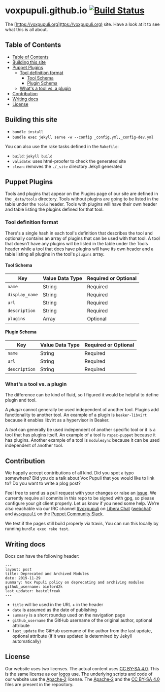 # voxpupuli.github.io [![Build Status](https://travis-ci.org/voxpupuli/voxpupuli.github.io.svg?branch=master)](https://travis-ci.org/voxpupuli/voxpupuli.github.io)

The [https://voxpupuli.org](ttps://voxpupuli.org) site. Have a look at it to see
what this is all about.

## Table of Contents

- [Table of Contents](#table-of-contents)
- [Building this site](#building-this-site)
- [Puppet Plugins](#puppet-plugins)
  - [Tool definition format](#tool-definition-format)
    - [Tool Schema](#tool-schema)
    - [Plugin Schema](#plugin-schema)
  - [What's a tool vs. a plugin](#whats-a-tool-vs-a-plugin)
- [Contribution](#contribution)
- [Writing docs](#writing-docs)
- [License](#license)

## Building this site

* `bundle install`
* `bundle exec jekyll serve -w --config _config.yml,_config-dev.yml`

You can also use the rake tasks defined in the `Rakefile`:

* `build`: `jekyll build`
* `validate`: uses html-proofer to check the generated site
* `clean`: removes the `./_site` directory Jekyll generated

## Puppet Plugins

Tools and plugins that appear on the Plugins page of our site
are defined in the `_data/tools` directory. Tools without plugins are going to
be listed in the table under the `Tools` header. Tools with plugins will have
their own header and table listing the plugins defined for that tool.

### Tool definition format

There's a single hash in each tool's definition that describes the tool and
optionally contains an array of plugins that can be used with that tool. A tool
that doesn't have any plugins will be listed in the table under the Tools header
while a tool that does have plugins will have its own header and a table listing
all plugins in the tool's `plugins` array.

#### Tool Schema

| Key            | Value Data Type | Required or Optional |
| -------------- | --------------- | -------------------- |
| `name`         | String          | Required             |
| `display_name` | String          | Required             |
| `url`          | String          | Required             |
| `description`  | String          | Required             |
| `plugins`      | Array           | Optional             |

#### Plugin Schema

| Key            | Value Data Type | Required or Optional |
| -------------- | --------------- | -------------------- |
| `name`         | String          | Required             |
| `url`          | String          | Required             |
| `description`  | String          | Required             |

### What's a tool vs. a plugin

The difference can be kind of fluid, so I figured it would be helpful to define
plugin and tool.

A *plugin* cannot generally be used independent of another tool. Plugins add
functionality to another tool. An example of a plugin is `beaker-libvirt`
because it enables libvirt as a hypervisor in Beaker.

A *tool* can generally be used independent of another specific tool or it is a
tool that has plugins itself. An example of a tool is `rspec-puppet` because it
has plugins. Another example of a tool is `modulesync` because it can be used
independent of another tool.

## Contribution

We happily accept contributions of all kind. Did you spot a typo somewhere? Did
you do a talk about Vox Pupuli that you would like to link to? Do you want to
write a plog post?

Feel free to send us a pull request with your changes or raise an [issue](https://github.com/voxpupuli/voxpupuli.github.io/issues/new).
We currently require all commits in this repo to be signed with gpg, so
please configure your git client properly. Let us know if you need some help. We're also
reachable via our IRC channel [#voxpupuli](ircs://irc.libera.chat:6697/voxpupuli) on
[Libera.Chat](https://libera.chat/) ([webchat](https://web.libera.chat/?#voxpupuli))
and [`#voxpupuli`](http://puppetcommunity.slack.com/messages/voxpupuli/) on the
[Puppet Community Slack](http://slack.puppet.com).

We test if the pages still build properly via travis, You can run this locally
by running `bundle exec rake test`.

## Writing docs

Docs can have the following header:

```
---
layout: post
title: Deprecated and Archived Modules
date: 2019-11-29
summary: Vox Pupuli policy on deprecating and archiving modules
github_username: binford2k
last_updater: bastelfreak
---
```

* `title` will be used in the URL + in the header
* `date` is assumed as the date of publishing
* `summary` is a short roundup used on the navigation page
* `github_username` the GitHub username of the original author, optional attribute
* `last_update` the GitHub username of the author from the last update, optional attribute (if it was updated is determined by Jekyll automatically)

## License

Our website uses two licenses. The actual content uses
[CC BY-SA 4.0](https://creativecommons.org/licenses/by-sa/4.0/). This is the
same license as our [logos](https://github.com/voxpupuli/logos#voxpupuli-logos)
use. The underlying scripts and code of our website use the
[Apache-2](http://www.apache.org/licenses/#2.0) license. The
[Apache-2](LICENSE) and the [CC BY-SA 4.0](LICENSE2) files are present in the
repository.
